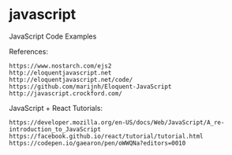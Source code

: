 # javascript
JavaScript Code Examples


References:

    https://www.nostarch.com/ejs2
    http://eloquentjavascript.net
    http://eloquentjavascript.net/code/
    https://github.com/marijnh/Eloquent-JavaScript
    http://javascript.crockford.com/


JavaScript + React Tutorials:

	https://developer.mozilla.org/en-US/docs/Web/JavaScript/A_re-introduction_to_JavaScript
	https://facebook.github.io/react/tutorial/tutorial.html
	https://codepen.io/gaearon/pen/oWWQNa?editors=0010